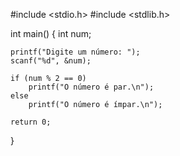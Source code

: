 #include <stdio.h>
#include <stdlib.h>

int main() {
    int num;  

    printf("Digite um número: ");
    scanf("%d", &num);  

    if (num % 2 == 0)  
        printf("O número é par.\n");
    else
        printf("O número é ímpar.\n");

    return 0;
}
